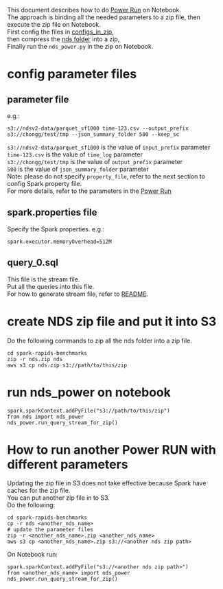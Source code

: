 This document describes how to do [Power Run](../README.md#power-run) on Notebook.  
The approach is binding all the needed parameters to a zip file, then execute the zip file on Notebook.   
First config the files in [configs_in_zip](../configs_in_zip),   
then compress the [nds folder](../../nds) into a zip,  
Finally run the `nds_power.py` in the zip on Notebook.
# config parameter files
## parameter file
e.g.:
```
s3://ndsv2-data/parquet_sf1000 time-123.csv --output_prefix s3://chongg/test/tmp --json_summary_folder 500 --keep_sc
```
`s3://ndsv2-data/parquet_sf1000` is the value of `input_prefix` parameter  
`time-123.csv` is the value of `time_log` parameter  
`s3://chongg/test/tmp` is the value of `output_prefix` parameter  
`500` is the value of `json_summary_folder` parameter  
Note: please do not specify `property_file`, refer to the next section to config Spark property file.  
For more details, refer to the parameters in the [Power Run](../README.md#power-run)  
## spark.properties file
Specify the Spark properties.
e.g.:
```
spark.executor.memoryOverhead=512M
```
## query_0.sql
This file is the stream file.  
Put all the queries into this file.  
For how to generate stream file, refer to [README](../README.md).
# create NDS zip file and put it into S3
Do the following commands to zip all the nds folder into a zip file.
```
cd spark-rapids-benchmarks
zip -r nds.zip nds
aws s3 cp nds.zip s3://path/to/this/zip
```
# run nds_power on notebook
```
spark.sparkContext.addPyFile("s3://path/to/this/zip")
from nds import nds_power
nds_power.run_query_stream_for_zip()
```
# How to run another Power RUN with different parameters
Updating the zip file in S3 does not take effective because Spark have caches for the zip file.    
You can put another zip file in to S3.    
Do the following:  
```
cd spark-rapids-benchmarks
cp -r nds <another_nds_name>
# update the parameter files
zip -r <another_nds_name>.zip <another_nds_name>
aws s3 cp <another_nds_name>.zip s3://<another nds zip path>
```
On Notebook run:
```
spark.sparkContext.addPyFile("s3://<another nds zip path>")
from <another_nds_name> import nds_power
nds_power.run_query_stream_for_zip()
```